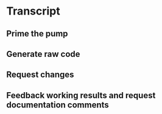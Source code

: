 # Transcript 

## Prime the pump

## Generate raw code

## Request changes

## Feedback working results and request documentation comments
